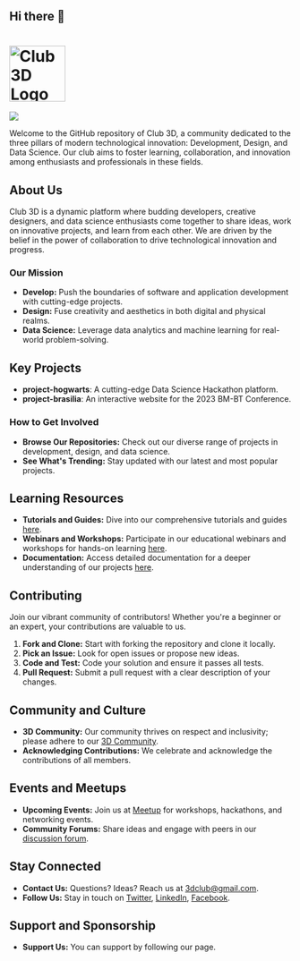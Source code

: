 ## Hi there 👋

# <img src="https://avatars.githubusercontent.com/u/142673166?s=200&v=4" width="100" height="100" alt="Club 3D Logo"/> 
![](https://komarev.com/ghpvc/?username=your-github-3d-nitr)

Welcome to the GitHub repository of Club 3D, a community dedicated to the three pillars of modern technological innovation: Development, Design, and Data Science. Our club aims to foster learning, collaboration, and innovation among enthusiasts and professionals in these fields.

## About Us

Club 3D is a dynamic platform where budding developers, creative designers, and data science enthusiasts come together to share ideas, work on innovative projects, and learn from each other. We are driven by the belief in the power of collaboration to drive technological innovation and progress.

### Our Mission

- **Develop:** Push the boundaries of software and application development with cutting-edge projects.
- **Design:** Fuse creativity and aesthetics in both digital and physical realms.
- **Data Science:** Leverage data analytics and machine learning for real-world problem-solving.

## Key Projects

- **project-hogwarts**: A cutting-edge Data Science Hackathon platform.
- **project-brasilia**: An interactive website for the 2023 BM-BT Conference.

### How to Get Involved

- **Browse Our Repositories:** Check out our diverse range of projects in development, design, and data science.
- **See What's Trending:** Stay updated with our latest and most popular projects.

## Learning Resources

- **Tutorials and Guides:** Dive into our comprehensive tutorials and guides [here](#).
- **Webinars and Workshops:** Participate in our educational webinars and workshops for hands-on learning [here](#).
- **Documentation:** Access detailed documentation for a deeper understanding of our projects [here](#).

## Contributing

Join our vibrant community of contributors! Whether you're a beginner or an expert, your contributions are valuable to us.

1. **Fork and Clone:** Start with forking the repository and clone it locally.
2. **Pick an Issue:** Look for open issues or propose new ideas.
3. **Code and Test:** Code your solution and ensure it passes all tests.
4. **Pull Request:** Submit a pull request with a clear description of your changes.

## Community and Culture

- **3D Community:** Our community thrives on respect and inclusivity; please adhere to our [3D Community](https://chat.whatsapp.com/DMWCmXQtm9R3AUCudCBQ2t).
- **Acknowledging Contributions:** We celebrate and acknowledge the contributions of all members.


## Events and Meetups

- **Upcoming Events:** Join us at [Meetup](#) for workshops, hackathons, and networking events.
- **Community Forums:** Share ideas and engage with peers in our [discussion forum](#).

## Stay Connected

- **Contact Us:** Questions? Ideas? Reach us at [3dclub@gmail.com](mailto:3dclub@gmail.com).
- **Follow Us:** Stay in touch on [Twitter](#), [LinkedIn](#), [Facebook](#).

## Support and Sponsorship

- **Support Us:** You can support by following our page.

